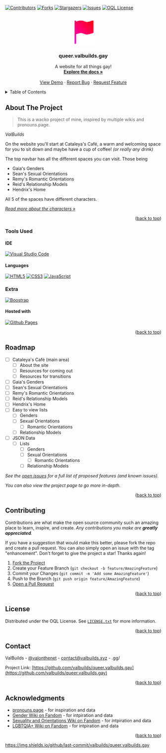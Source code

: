 <!-- Improved compatibility of back to top link: See: https://github.com/othneildrew/Best-README-Template/pull/73 -->
<a name="readme-top"></a>
<!--
*** Thanks for checking out the Best-README-Template. If you have a suggestion
*** that would make this better, please fork the repo and create a pull request
*** or simply open an issue with the tag "enhancement".
*** Don't forget to give the project a star!
*** Thanks again! Now go create something AMAZING! :D
-->



<!-- PROJECT SHIELDS -->
<!--
*** I'm using markdown "reference style" links for readability.
*** Reference links are enclosed in brackets [ ] instead of parentheses ( ).
*** See the bottom of this document for the declaration of the reference variables
*** for contributors-url, forks-url, etc. This is an optional, concise syntax you may use.
*** https://www.markdownguide.org/basic-syntax/#reference-style-links
-->
[![Contributors][contributors-shield]][contributors-url]
[![Forks][forks-shield]][forks-url]
[![Stargazers][stars-shield]][stars-url]
[![Issues][issues-shield]][issues-url]
[![OQL License][license-shield]][license-url]



<!-- PROJECT LOGO -->
<br />
<div align="center">
  <a href="https://github.com/valbuilds/queer.valbuilds.gay">
    <img src="readme-assets/logo.png" alt="Logo" width="80" height="80">
  </a>

<h3 align="center">queer.valbuilds.gay</h3>

  <p align="center">
    A website for all things gay!
    <br />
    <a href="https://github.com/valbuilds/queer.valbuilds.gay"><strong>Explore the docs »</strong></a>
    <br />
    <br />
    <a href="https://github.com/valbuilds/queer.valbuilds.gay">View Demo</a>
    ·
    <a href="https://github.com/valbuilds/queer.valbuilds.gay/issues">Report Bug</a>
    ·
    <a href="https://github.com/valbuilds/queer.valbuilds.gay/issues">Request Feature</a>
  </p>
</div>



<!-- TABLE OF CONTENTS -->
<details>
  <summary>Table of Contents</summary>
  <ol>
    <li>
      <a href="#about-the-project">About The Project</a>
      <ul>
        <li><a href="#built-with">Built With</a></li>
      </ul>
    </li>
    <li>
      <a href="#getting-started">Getting Started</a>
      <ul>
        <li><a href="#prerequisites">Prerequisites</a></li>
        <li><a href="#installation">Installation</a></li>
      </ul>
    </li>
    <li><a href="#usage">Usage</a></li>
    <li><a href="#roadmap">Roadmap</a></li>
    <li><a href="#contributing">Contributing</a></li>
    <li><a href="#license">License</a></li>
    <li><a href="#contact">Contact</a></li>
    <li><a href="#acknowledgments">Acknowledgments</a></li>
  </ol>
</details>



<!-- ABOUT THE PROJECT -->
## About The Project

> This is a wacko project of mine, inspired by multiple wikis and pronouns.page.

*ValBuilds*

On the website you'll start at Cataleya's Café, a warm and welcoming space for you to sit down and maybe have a cup of coffee! *(or really any drink)*

The top navbar has all the different spaces you can visit. Those being
- Gaia's Genders
- Sean's Sexual Orientations
- Remy's Romantic Orientations
- Reid's Relationship Models
- Hendrix's Home

All 5 of the spaces have different characters.

_[Read more about the characters »](https://queer.valbuilds.xyz/extra/characters)_

<p align="right">(<a href="#readme-top">back to top</a>)</p>



### Tools Used

#### IDE
[![Visual Studio Code][vsc-badge]][vsc-url]

#### Languages
<!-- These are combined for nice aesthetics. -->
[![HTML5][html5-badge]][html5-url]
[![CSS3][css3-badge]][css3-url]
[![JavaScript][js-badge]][js-url]

### Extra
[![Boostrap][bs-badge]][bs-url]

#### Hosted with
[![Github Pages][ghpg-badge]][ghpg-url]

<p align="right">(<a href="#readme-top">back to top</a>)</p>



<!-- ROADMAP -->
## Roadmap

- [ ] Cataleya's Café (main area)
    - [ ] About the site
    - [ ] Resources for coming out
    - [ ] Resources for transitions
- [ ] Gaia's Genders
- [ ] Sean's Sexual Orientations
- [ ] Remy's Romantic Orientations
- [ ] Reid's Relationship Models
- [ ] Hendrix's Home
- [ ] Easy to view lists
    - [ ] Genders
    - [ ] Sexual Orientations
        - [ ] Romantic Orientations
    - [ ] Relationship Models
- [ ] JSON Data
    - [ ] Lists
        - [ ] Genders
        - [ ] Sexual Orientations
            - [ ] Romantic Orientations
        - [ ] Relationship Models

_See the [open issues](https://github.com/valbuilds/queer.valbuilds.gay/issues) for a full list of proposed features (and known issues)._

_You can also view the project page to go more in-depth._

<p align="right">(<a href="#readme-top">back to top</a>)</p>



<!-- CONTRIBUTING -->
## Contributing

Contributions are what make the open source community such an amazing place to learn, inspire, and create. *Any contributions you make are **greatly appreciated**.*

If you have a suggestion that would make this better, please fork the repo and create a pull request. You can also simply open an issue with the tag "enhancement".
Don't forget to give the project a star! Thanks again!

1. [Fork the Project](https://github.com/valbuilds/queer.valbuilds.gay/fork)
2. Create your Feature Branch (`git checkout -b feature/AmazingFeature`)
3. Commit your Changes (`git commit -m 'Add some AmazingFeature'`)
4. Push to the Branch (`git push origin feature/AmazingFeature`)
5. [Open a Pull Request](https://github.com/valbuilds/queer.valbuilds.gay/pulls)

<p align="right">(<a href="#readme-top">back to top</a>)</p>



<!-- LICENSE -->
## License

Distributed under the OQL License. See [`LICENSE.txt`][license-url] for more information.

<p align="right">(<a href="#readme-top">back to top</a>)</p>



<!-- CONTACT -->
## Contact

ValBuilds - [@valonthenet](https://twitter.com/valonthenet) - contact@valbuilds.xyz - .gg/

Project Link: [https://github.com/valbuilds/queer.valbuilds.gay](https://github.com/valbuilds/queer.valbuilds.gay)

<p align="right">(<a href="#readme-top">back to top</a>)</p>



<!-- ACKNOWLEDGMENTS -->
## Acknowledgments

* [pronouns.page]() - for inspiration and data
* [Gender Wiki on Fandom]() - for intpiration and data
* [Sexuality and Orientations Wiki on Fandom]() - for intpiration and data
* [LGBTQIA+ Wiki on Fandom]() - for intpiration and data

<p align="right">(<a href="#readme-top">back to top</a>)</p>



<!-- MARKDOWN LINKS & IMAGES -->
<!-- https://www.markdownguide.org/basic-syntax/#reference-style-links -->
[contributors-shield]: https://img.shields.io/github/contributors/valbuilds/queer.valbuilds.gay.svg?style=flat-square
[contributors-url]: https://github.com/valbuilds/queer.valbuilds.gay/graphs/contributors

[forks-shield]: https://img.shields.io/github/forks/valbuilds/queer.valbuilds.gay.svg?style=flat-square
[forks-url]: https://github.com/valbuilds/queer.valbuilds.gay/network/members

[stars-shield]: https://img.shields.io/github/stars/valbuilds/queer.valbuilds.gay.svg?style=flat-square
[stars-url]: https://github.com/valbuilds/queer.valbuilds.gay/stargazers

[issues-shield]: https://img.shields.io/github/issues/valbuilds/queer.valbuilds.gay.svg?style=flat-square
[issues-url]: https://github.com/valbuilds/queer.valbuilds.gay/issues

[license-shield]: https://badgers.space/badge/License/OQL/pink
[license-url]: https://github.com/valbuilds/queer.valbuilds.gay/blob/master/LICENSE.md

[vsc-badge]: https://img.shields.io/badge/Visual_Studio_Code-007ACC?style=flat-square&logo=visualstudiocode&logoColor=white
[vsc-url]: https://code.visualstudio.com

[html5-badge]: https://img.shields.io/badge/HTML5-E34F26?style=flat-square&logo=html5&logoColor=white
[html5-url]: https://www.w3schools.com/html/default.asp

[css3-badge]: https://img.shields.io/badge/CSS3-1572B6?style=flat-square&logo=css3&logoColor=white
[css3-url]: https://www.w3schools.com/css/default.asp

[js-badge]: https://img.shields.io/badge/JavaScript-F7DF1E?style=flat-square&logo=javascript&logoColor=black
[js-url]: https://www.w3schools.com/js/default.asp

[bs-badge]: https://img.shields.io/badge/Bootstrap-7952B3?style=flat-square&logo=bootstrap&logoColor=white
[bs-url]: https://getbootstrap.com

[ghpg-badge]: https://img.shields.io/badge/Github_Pages-181717?style=flat-square&logo=github&logoColor=white
[ghpg-url]: pages.github.com

https://img.shields.io/github/last-commit/valbuilds/queer.valbuilds.gay
